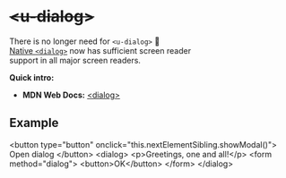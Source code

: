 # <del>&lt;u-dialog&gt;</del> <mark data-badge="html5"></mark>
There is no longer need for `<u-dialog>` :tada:
<br />[Native `<dialog>`](https://developer.mozilla.org/en-US/docs/Web/HTML/Element/dialog) now has sufficient screen reader 
<br />support in all major screen readers.

**Quick intro:**
- **MDN Web Docs:** [&lt;dialog&gt;](https://developer.mozilla.org/en-US/docs/Web/HTML/Element/dialog)

## Example
<Sandbox>
&lt;button type=&quot;button&quot; onclick=&quot;this.nextElementSibling.showModal()&quot;&gt;
  Open dialog
&lt;/button&gt;
&lt;dialog&gt;
  &lt;p&gt;Greetings, one and all!&lt;/p&gt;
  &lt;form method=&quot;dialog&quot;&gt;
    &lt;button&gt;OK&lt;/button&gt;
  &lt;/form&gt;
&lt;/dialog&gt;
</Sandbox>
